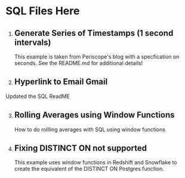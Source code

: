 # SQL Files Here

1. ## Generate Series of Timestamps (1 second intervals)
    This example is taken from Periscope's blog with a specfication on seconds.  See the README.md for additional details!

2. ## Hyperlink to Email Gmail
Updated the SQL ReadME

3. ## Rolling Averages using Window Functions
	How to do rollling averages with SQL using window functions 

4. ## Fixing DISTINCT ON not supported
	This example uses window functions in Redshift and Snowflake to create the equivalent of the DISTINCT ON Postgres function. 